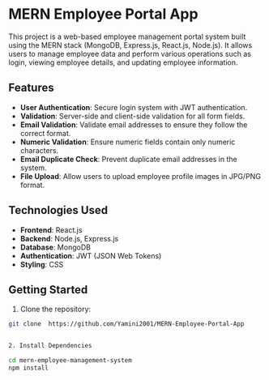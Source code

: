 # MERN Employee Portal App

This project is a web-based employee management portal system built using the MERN stack (MongoDB, Express.js, React.js, Node.js). It allows users to manage employee data and perform various operations such as login, viewing employee details, and updating employee information.

## Features

- **User Authentication**: Secure login system with JWT authentication.
- **Validation**: Server-side and client-side validation for all form fields.
- **Email Validation**: Validate email addresses to ensure they follow the correct format.
- **Numeric Validation**: Ensure numeric fields contain only numeric characters.
- **Email Duplicate Check**: Prevent duplicate email addresses in the system.
- **File Upload**: Allow users to upload employee profile images in JPG/PNG format.

## Technologies Used

- **Frontend**: React.js
- **Backend**: Node.js, Express.js
- **Database**: MongoDB
- **Authentication**: JWT (JSON Web Tokens)
- **Styling**: CSS

## Getting Started

1. Clone the repository:

```bash
git clone  https://github.com/Yamini2001/MERN-Employee-Portal-App


2. Install Dependencies

cd mern-employee-management-system
npm install
